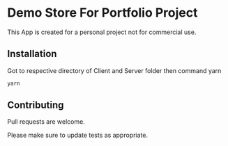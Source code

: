 # Demo Store For Portfolio Project

This App is created for a personal project not for commercial use.

## Installation

Got to respective directory of Client and Server folder then command yarn

```bash
yarn 
```

## Contributing
Pull requests are welcome.

Please make sure to update tests as appropriate.
